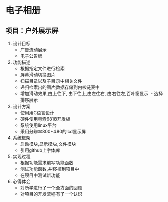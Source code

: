 # 电子相册

## 项目：户外展示屏

   1. 设计目标
      - 广告流动展示
      - 电子公告牌
   2. 功能描述
      - 根据指定文件进行检索
      - 屏幕滑动切换图片
      - 扫描目录以及子目录中相关文件
      - 递归检索出的图片数据存储到内核链表中
      - 增加滑动效果,由上往下, 由下往上,由左往右, 由右往左,百叶窗显示
   ​   - 选择排序展示
   3. 设计方案
      - 使用用C语言设计
      - 硬件使用粤嵌6818开发板
      - 系统使用linux平台
      - 采用分辨率800*480的lcd显示屏
   4. 系统框架
      - 启动模块,显示模块,文件模块
      - 引用github上字体库
   5. 实现过程
      - 根据功能需求编写功能函数
      - 测试功能函数,并移植到项目中
      - 在项目中测试新功能
   6. 心得体会
      - 对所学进行了一个全方面的回顾
      - 对项目的开发流程有了一个认识
